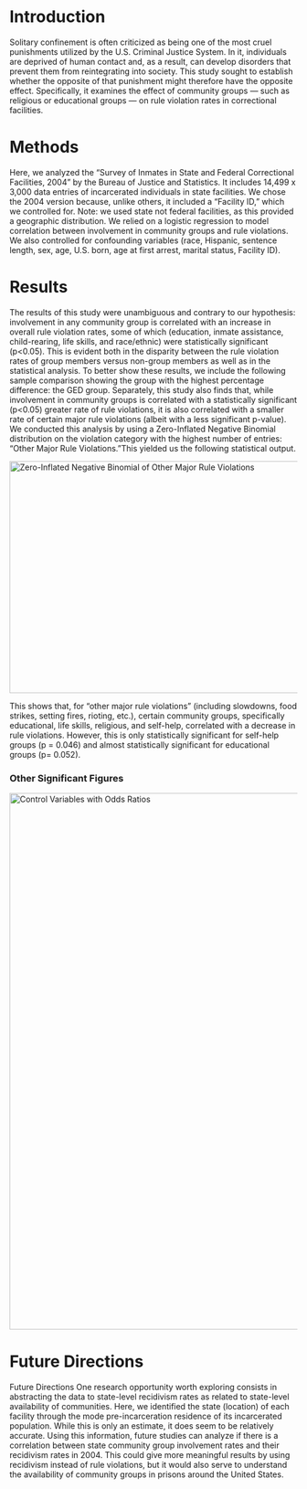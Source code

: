 # Introduction
Solitary confinement is often criticized as being one of the most cruel punishments utilized by the U.S. Criminal Justice System. In it, individuals are deprived of human contact and, as a result, can develop disorders that prevent them from reintegrating into society. This study sought to establish whether the opposite of that punishment might therefore have the opposite effect. Specifically, it examines the effect of community groups — such as religious or educational groups — on rule violation rates in correctional facilities.

# Methods 
Here, we analyzed the “Survey of Inmates in State and Federal Correctional Facilities, 2004” by the Bureau of Justice and Statistics. It includes 14,499 x 3,000 data entries of incarcerated individuals in state facilities. We chose the 2004 version because, unlike others, it included a “Facility ID,” which we controlled for. Note: we used state not federal facilities, as this provided a geographic distribution. We relied on a logistic regression to model correlation between involvement in community groups and rule violations. We also controlled for confounding variables (race, Hispanic, sentence length, sex, age, U.S. born, age at first arrest, marital status, Facility ID).

# Results 
The results of this study were unambiguous and contrary to our hypothesis: involvement in any community group is correlated with an increase in overall rule violation rates, some of which (education, inmate assistance, child-rearing, life skills, and race/ethnic) were statistically significant (p<0.05). This is evident both in the disparity between the rule violation rates of group members versus non-group members as well as in the statistical analysis. To better show these results, we include the following sample comparison showing the group with the highest percentage difference: the GED group. Separately, this study also finds that, while involvement in community groups is correlated with a statistically significant (p<0.05) greater rate of rule violations, it is also correlated with a smaller rate of certain major rule violations (albeit with a less significant p-value). We conducted this analysis by using a Zero-Inflated Negative Binomial distribution on the violation category with the highest number of entries: “Other Major Rule Violations.”This yielded us the following statistical output. 

<img width="641" height="406" alt="Zero-Inflated Negative Binomial of Other Major Rule Violations" src="https://github.com/user-attachments/assets/65b2bcb3-d150-4244-b70b-8643175799d5" />

This shows that, for “other major rule violations” (including slowdowns, food strikes, setting fires, rioting, etc.), certain community groups, specifically educational, life skills, religious, and self-help, correlated with a decrease in rule violations. However, this is only statistically significant for self-help groups (p = 0.046) and almost statistically significant for educational groups (p= 0.052).

### Other Significant Figures

<img width="1470" height="939" alt="Control Variables with Odds Ratios" src="https://github.com/user-attachments/assets/25410a17-9b95-4385-96a9-5ab1bbf9c996" />

# Future Directions
Future Directions One research opportunity worth exploring consists in abstracting the data to state-level recidivism rates as related to state-level availability of communities. Here, we identified the state (location) of each facility through the mode pre-incarceration residence of its incarcerated population. While this is only an estimate, it does seem to be relatively accurate. Using this information, future studies can analyze if there is a correlation between state community group involvement rates and their recidivism rates in 2004. This could give more meaningful results by using recidivism instead of rule violations, but it would also serve to understand the availability of community groups in prisons around the United States.
